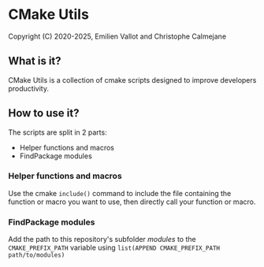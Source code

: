 # CMake Utils
Copyright (C) 2020-2025, Emilien Vallot and Christophe Calmejane

## What is it?

CMake Utils is a collection of cmake scripts designed to improve developers productivity.

## How to use it?

The scripts are split in 2 parts:
 - Helper functions and macros
 - FindPackage modules

### Helper functions and macros

Use the cmake `include()` command to include the file containing the function or macro you want to use, then directly call your function or macro.

### FindPackage modules

Add the path to this repository's subfolder _modules_ to the `CMAKE_PREFIX_PATH` variable using `list(APPEND CMAKE_PREFIX_PATH path/to/modules)`
